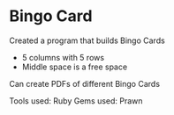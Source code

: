 # Bingo Card

Created a program that builds Bingo Cards
- 5 columns with 5 rows
- Middle space is a free space

Can create PDFs of different Bingo Cards

Tools used: Ruby
Gems used: Prawn

